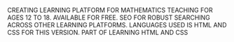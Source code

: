 CREATING LEARNING PLATFORM FOR MATHEMATICS TEACHING FOR AGES 12 TO 18.
AVAILABLE FOR FREE.
SEO FOR ROBUST SEARCHING ACROSS OTHER LEARNING PLATFORMS.
LANGUAGES USED IS HTML AND CSS FOR THIS VERSION.
PART OF LEARNING HTML AND CSS
